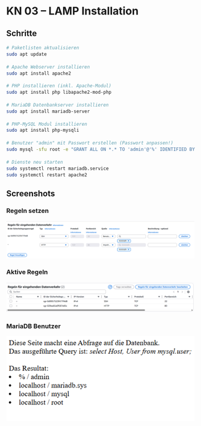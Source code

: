 # KN 03 – LAMP Installation

## Schritte

```bash
# Paketlisten aktualisieren
sudo apt update

# Apache Webserver installieren
sudo apt install apache2

# PHP installieren (inkl. Apache-Modul)
sudo apt install php libapache2-mod-php

# MariaDB Datenbankserver installieren
sudo apt install mariadb-server

# PHP-MySQL Modul installieren
sudo apt install php-mysqli

# Benutzer "admin" mit Passwort erstellen (Passwort anpassen!)
sudo mysql -sfu root -e "GRANT ALL ON *.* TO 'admin'@'%' IDENTIFIED BY 'MEIN_PASSWORT' WITH GRANT OPTION;"

# Dienste neu starten
sudo systemctl restart mariadb.service
sudo systemctl restart apache2
```

## Screenshots

### Regeln setzen
<img src="img/03/setrules.png" width="500px" alt="Firewall Regeln setzen">

### Aktive Regeln
<img src="img/03/rules.png" width="500px" alt="Aktive Regeln">

### MariaDB Benutzer
<img src="img/03/db.png" width="500px" alt="MariaDB Benutzer">